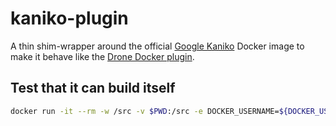 # kaniko-plugin

A thin shim-wrapper around the official [Google Kaniko](https://cloud.google.com/blog/products/gcp/introducing-kaniko-build-container-images-in-kubernetes-and-google-container-builder-even-without-root-access) Docker image to make it behave like the [Drone Docker plugin](http://plugins.drone.io/drone-plugins/drone-docker/).

## Test that it can build itself

```bash
docker run -it --rm -w /src -v $PWD:/src -e DOCKER_USERNAME=${DOCKER_USERNAME} -e DOCKER_PASSWORD=${DOCKER_PASSWORD} -e PLUGIN_REPO=banzaicloud/kaniko-plugin -e PLUGIN_TAGS=test -e PLUGIN_DOCKERFILE=Dockerfile.test banzaicloud/kaniko-plugin
```

